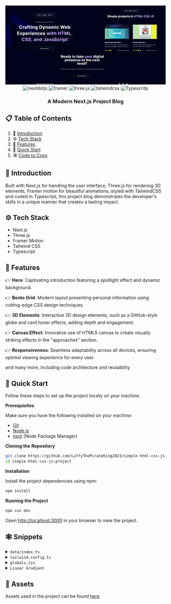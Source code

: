 <div align="center">
  <br />
      <img src="./public/readme.png" alt="Project Banner">
  <br />

  <div>
    <img src="https://img.shields.io/badge/-Next_JS-black?style=for-the-badge&logoColor=white&logo=nextdotjs&color=000000" alt="nextdotjs" />
    <img src="https://img.shields.io/badge/-Framer-black?style=for-the-badge&logoColor=white&logo=framer&color=0055FF" alt="framer" />
    <img src="https://img.shields.io/badge/-Three_JS-black?style=for-the-badge&logoColor=white&logo=threedotjs&color=000000" alt="three.js" />
    <img src="https://img.shields.io/badge/-Tailwind_CSS-black?style=for-the-badge&logoColor=white&logo=tailwindcss&color=06B6D4" alt="tailwindcss" />
    <img src="https://img.shields.io/badge/-TypeScript-black?style=for-the-badge&logo=typescript&logoColor=white&color=3178C6" alt="Typescritp" />
  </div>

  <h3 align="center">A Modern Next.js Project Blog</h3>

</div>

## 📋 <a name="table">Table of Contents</a>

1. 🤖 [Introduction](#introduction)
2. ⚙️ [Tech Stack](#tech-stack)
3. 🔋 [Features](#features)
4. 🤸 [Quick Start](#quick-start)
5. 🕸️ [Code to Copy](#snippets)


## <a name="introduction">🤖 Introduction</a>

Built with Next.js for handling the user interface, Three.js for rendering 3D elements, Framer motion for beautiful animations, styled with TailwindCSS and coded in Typescript, this project blog demonstrates the developer's skills in a unique manner that creates a lasting impact.


## <a name="tech-stack">⚙️ Tech Stack</a>

- Next.js
- Three.js
- Framer Motion
- Tailwind CSS
- Typescript

## <a name="features">🔋 Features</a>

👉 **Hero**: Captivating introduction featuring a spotlight effect and dynamic background.

👉 **Bento Grid**: Modern layout presenting personal information using cutting-edge CSS design techniques.

👉 **3D Elements**:  Interactive 3D design elements, such as a GitHub-style globe and card hover effects, adding depth and engagement.

👉 **Canvas Effect**: Innovative use of HTML5 canvas to create visually striking effects in the "approaches" section.

👉 **Responsiveness**: Seamless adaptability across all devices, ensuring optimal viewing experience for every user.

and many more, including code architecture and reusability 

## <a name="quick-start">🤸 Quick Start</a>

Follow these steps to set up the project locally on your machine.

**Prerequisites**

Make sure you have the following installed on your machine:

- [Git](https://git-scm.com/)
- [Node.js](https://nodejs.org/en)
- [npm](https://www.npmjs.com/) (Node Package Manager)

**Cloning the Repository**

```bash
git clone https://github.com/LuffyThePirateKing2023/simple-html-css-js-project.git
cd simple-html-css-js-project
```

**Installation**

Install the project dependencies using npm:

```bash
npm install
```

**Running the Project**

```bash
npm run dev
```

Open [http://localhost:3000](http://localhost:3000) in your browser to view the project.

## <a name="snippets">🕸️ Snippets</a>

<details>
<summary><code>data/index.ts</code></summary>

```typescript

export const navItems = [
  { name: "Home", link:"#home"},
  { name: "Projects", link: "#projects" },
  { name: "Contact", link: "#contact" },
];

export const projects = [
  {
    id: 1,
    title: "Simple Age Calculator",
    des: "Discover your age in an instant with our sleek age calculator. Simply input your birthdate and see your current age appear magically!",
    img: "/p1.png",
    iconLists: ["/html.svg", "/css.svg", "/js.svg"],
    link: "https://luffythepirateking2023.github.io/HTML-CSS-Js-projects/age-calculator/",
  },

   {
    id: 2,
    title: "Anime Generator",
    des: "Explore endless anime characters with our HTML, CSS, and JavaScript-powered generator, fueled by an API. Discover unique styles and personalities with every click!",
    img: "/p2.png",
    iconLists: ["/html.svg", "/css.svg", "/js.svg", "/api.svg"],
    link: "https://luffythepirateking2023.github.io/HTML-CSS-Js-projects/anime-generator/",
  },
  
     {
    id: 3,
    title: "Basic Calculator",
    des: "Perform quick calculations with our basic calculator built using HTML, CSS, and JavaScript. Simple, fast, and efficient for everyday math needs",
    img: "/p3.png",
    iconLists: ["/html.svg", "/css.svg", "/js.svg"],
    link: "https://luffythepirateking2023.github.io/HTML-CSS-Js-projects/basic-calculator/",
  },

  {
    id: 4,
    title: "BMI Calculator",
    des: "Calculate your Body Mass Index (BMI) effortlessly with our tool built using HTML, CSS, and JavaScript. Enter your height and weight to instantly see your BMI and health category.",
    img: "/p4.png",
    iconLists: ["/html.svg", "/css.svg", "/js.svg"],
    link: "https://luffythepirateking2023.github.io/HTML-CSS-Js-projects/bmi-caclulator/",
  },

 {
    id: 5,
    title: "Real-time Currency Converter",
    des: "Convert currencies in real-time instantly with our converter built using HTML, CSS, and JavaScript. Enter amounts and select currencies to get real-time exchange rates and conversions",
    img: "/p5.png",
    iconLists: ["/html.svg", "/css.svg", "/js.svg", "/api.svg"],
    link: "https://luffythepirateking2023.github.io/HTML-CSS-Js-projects/currency-converter/",
  },

   {
    id: 6,
    title: "Digital Clock",
    des: "Stay on time with our digital clock built using HTML, CSS, and JavaScript. Displaying the current time with precision, it updates every second for real-time accuracy.",
    img: "/p6.png",
    iconLists: ["/html.svg", "/css.svg", "/js.svg"],
    link: "https://luffythepirateking2023.github.io/HTML-CSS-Js-projects/digital-clock/",
  },

  {
    id: 7,
    title: "Englich Dictionary",
    des: "Enhance your vocabulary with our English dictionary app, built using HTML, CSS, JavaScript, and a dictionary API. Get real-time definitions, synonyms, and usage examples with every search.",
    img: "/p7.png",
    iconLists: ["/html.svg", "/css.svg", "/js.svg", "/api.svg"],
    link: "https://luffythepirateking2023.github.io/HTML-CSS-Js-projects/english-dictionary/",
  },

    {
    id: 8,
    title: "Dad-Joke Generator",
    des: "Brighten your day with our Dad Joke Generator, crafted using HTML, CSS, JavaScript, and a jokes API. Get a new hilarious dad joke with every click!",
    img: "/p8.png",
    iconLists: ["/html.svg", "/css.svg", "/js.svg", "/api.svg"],
    link: "https://luffythepirateking2023.github.io/HTML-CSS-Js-projects/joke-generator/",
  },

  {
    id: 9,
    title: "Loan Calculator",
    des: "Calculate loan payments effortlessly with our loan calculator built using HTML, CSS, and JavaScript. Enter loan details to see instant results on monthly payments and interest.",
    img: "/p9.png",
    iconLists: ["/html.svg", "/css.svg", "/js.svg"],
    link: "https://luffythepirateking2023.github.io/HTML-CSS-Js-projects/loan-calculator/",
  },

  {
    id: 10,
    title: "Note Application",
    des: "Organize your thoughts with our note app, built using HTML, CSS, and JavaScript. Create, edit, and delete notes easily to keep track of your tasks and ideas.",
    img: "/p10.png",
    iconLists: ["/html.svg", "/css.svg", "/js.svg"],
    link: "https://luffythepirateking2023.github.io/HTML-CSS-Js-projects/note-app/",
  },

  {
    id: 11,
    title: "Password Generator",
    des: "Create secure passwords with our regex password generator, built using HTML, CSS, and JavaScript. Customize your criteria and generate strong passwords instantly.",
    img: "/p11.png",
    iconLists: ["/html.svg", "/css.svg", "/js.svg", "/regex.svg"],
    link: "https://luffythepirateking2023.github.io/HTML-CSS-Js-projects/password-generator/",
  },

  {
    id: 12,
    title: "Random Color Generator",
    des: "Explore colors with our random color generator, built using HTML, CSS, and JavaScript. Discover new palettes and hues with every click.",
    img: "/p12.png",
    iconLists: ["/html.svg", "/css.svg", "/js.svg"],
    link: "https://luffythepirateking2023.github.io/HTML-CSS-Js-projects/random-color-generator/",
  },

  {
    id: 13,
    title: "Random Quote Generator",
    des: "Discover inspiration with our random quote generator. Using HTML, CSS, and JavaScript, it delivers insightful quotes with each click.",
    img: "/p13.png",
    iconLists: ["/html.svg", "/css.svg", "/js.svg", "/api.svg"],
    link: "https://luffythepirateking2023.github.io/HTML-CSS-Js-projects/random-quote-generator/",
  },

  {
    id: 14,
    title: "Recipe Book Generator",
    des: "Unlock culinary inspiration with our recipe book generator. Powered by HTML, CSS, and JavaScript, it offers a diverse selection of recipes with every click.",
    img: "/p14.png",
    iconLists: ["/html.svg", "/css.svg", "/js.svg", "/api.svg"],
    link: "https://luffythepirateking2023.github.io/HTML-CSS-Js-projects/recipe-book-generator/",
  },

  {
    id: 15,
    title: "Rock Paper Scissor game",
    des: "Challenge yourself with our rock-paper-scissors game. Enjoy the classic fun of choosing between rock, paper, or scissors, all built with HTML, CSS, and JavaScript.",
    img: "/p15.png",
    iconLists: ["/html.svg", "/css.svg", "/js.svg"],
    link: "https://luffythepirateking2023.github.io/HTML-CSS-Js-projects/rock-paper-scissor-game/",
  },
  
  {
    id: 16,
    title: "Roll a Dice Game",
    des: "Roll the dice and test your luck with our interactive dice game. Built using HTML, CSS, and JavaScript, it offers random outcomes and endless fun.",
    img: "/p16.png",
    iconLists: ["/html.svg", "/css.svg", "/js.svg"],
    link: "https://luffythepirateking2023.github.io/HTML-CSS-Js-projects/roll-a-dice-app/",
  },

  {
    id: 17,
    title: "Stopwatch Application",
    des: "Track time accurately with our stopwatch application. Built using HTML, CSS, and JavaScript, it provides precise timing and easy controls for various activities.",
    img: "/p17.png",
    iconLists: ["/html.svg", "/css.svg", "/js.svg"],
    link: "https://luffythepirateking2023.github.io/HTML-CSS-Js-projects/stopwatch-app/",
  },

  {
    id: 18,
    title: "Temperature Converter",
    des: "Convert temperatures seamlessly with our temperature converter. Using HTML, CSS, and JavaScript, it offers quick and accurate conversions between Celsius, Fahrenheit, and Kelvin.",
    img: "/p18.png",
    iconLists: ["/html.svg", "/css.svg", "/js.svg"],
    link: "https://luffythepirateking2023.github.io/HTML-CSS-Js-projects/temperature-converter/",
  },

  {
    id: 19,
    title: "Weight Converter",
    des: "Experience seamless weight conversions with our HTML, CSS, and JavaScript-powered weight converter. Instantly switch between units like pounds, kilograms, and more for quick and accurate results.",
    img: "/p19.png",
    iconLists: ["/html.svg", "/css.svg", "/js.svg"],
    link: "https://luffythepirateking2023.github.io/HTML-CSS-Js-projects/weight-converter/",
  },
  
  {
    id: 20,
    title: "Testimonial Slider",
    des: "Explore our interactive testimonial slider, crafted with HTML, CSS, and JavaScript. Easily navigate through customer testimonials for an engaging user experience.",
    img: "/p20.png",
    iconLists: ["/html.svg", "/css.svg", "/js.svg"],
    link: "https://luffythepirateking2023.github.io/HTML-CSS-Js-projects/testimonial-slider/",
  }

];

export const socialMedia = [
  {
    id: 1,
    img: "/git.svg",
    link:"https://github.com/LuffyThePirateKing2023"
  },
  {
    id: 2,
    img: "/twit.svg",
    link:"https://www.facebook.com/gmkevin.garciano"
  },
  {
    id: 3,
    img: "/link.svg",
    link:"https://www.linkedin.com/in/james-kevin-garciano-aba994286/"
  },
];

```

</details>

<details>
<summary><code>tailwind.config.ts</code></summary>

```ts
import type { Config } from "tailwindcss";

const svgToDataUri = require("mini-svg-data-uri");

const colors = require("tailwindcss/colors");
const {
  default: flattenColorPalette,
} = require("tailwindcss/lib/util/flattenColorPalette");

const config = {
  darkMode: ["class"],
  content: [
    "./pages/**/*.{ts,tsx}",
    "./components/**/*.{ts,tsx}",
    "./app/**/*.{ts,tsx}",
    "./src/**/*.{ts,tsx}",
    "./data/**/*.{ts,tsx}",
  ],
  prefix: "",
  theme: {
    container: {
      center: true,
      padding: "2rem",
      screens: {
        "2xl": "1400px",
      },
    },
    extend: {
      colors: {
        black: {
          DEFAULT: "#000",
          100: "#000319",
          200: "rgba(17, 25, 40, 0.75)",
          300: "rgba(255, 255, 255, 0.125)",
        },
        white: {
          DEFAULT: "#FFF",
          100: "#BEC1DD",
          200: "#C1C2D3",
        },
        blue: {
          "100": "#E4ECFF",
        },
        purple: "#CBACF9",
        border: "hsl(var(--border))",
        input: "hsl(var(--input))",
        ring: "hsl(var(--ring))",
        background: "hsl(var(--background))",
        foreground: "hsl(var(--foreground))",
        primary: {
          DEFAULT: "hsl(var(--primary))",
          foreground: "hsl(var(--primary-foreground))",
        },
        secondary: {
          DEFAULT: "hsl(var(--secondary))",
          foreground: "hsl(var(--secondary-foreground))",
        },
        destructive: {
          DEFAULT: "hsl(var(--destructive))",
          foreground: "hsl(var(--destructive-foreground))",
        },
        muted: {
          DEFAULT: "hsl(var(--muted))",
          foreground: "hsl(var(--muted-foreground))",
        },
        accent: {
          DEFAULT: "hsl(var(--accent))",
          foreground: "hsl(var(--accent-foreground))",
        },
        popover: {
          DEFAULT: "hsl(var(--popover))",
          foreground: "hsl(var(--popover-foreground))",
        },
        card: {
          DEFAULT: "hsl(var(--card))",
          foreground: "hsl(var(--card-foreground))",
        },
      },
      borderRadius: {
        lg: "var(--radius)",
        md: "calc(var(--radius) - 2px)",
        sm: "calc(var(--radius) - 4px)",
      },
      keyframes: {
        "accordion-down": {
          from: { height: "0" },
          to: { height: "var(--radix-accordion-content-height)" },
        },
        "accordion-up": {
          from: { height: "var(--radix-accordion-content-height)" },
          to: { height: "0" },
        },
        spotlight: {
          "0%": {
            opacity: "0",
            transform: "translate(-72%, -62%) scale(0.5)",
          },
          "100%": {
            opacity: "1",
            transform: "translate(-50%,-40%) scale(1)",
          },
        },
        shimmer: {
          from: {
            backgroundPosition: "0 0",
          },
          to: {
            backgroundPosition: "-200% 0",
          },
        },
        moveHorizontal: {
          "0%": {
            transform: "translateX(-50%) translateY(-10%)",
          },
          "50%": {
            transform: "translateX(50%) translateY(10%)",
          },
          "100%": {
            transform: "translateX(-50%) translateY(-10%)",
          },
        },
        moveInCircle: {
          "0%": {
            transform: "rotate(0deg)",
          },
          "50%": {
            transform: "rotate(180deg)",
          },
          "100%": {
            transform: "rotate(360deg)",
          },
        },
        moveVertical: {
          "0%": {
            transform: "translateY(-50%)",
          },
          "50%": {
            transform: "translateY(50%)",
          },
          "100%": {
            transform: "translateY(-50%)",
          },
        },
        scroll: {
          to: {
            transform: "translate(calc(-50% - 0.5rem))",
          },
        },
      },
      animation: {
        "accordion-down": "accordion-down 0.2s ease-out",
        "accordion-up": "accordion-up 0.2s ease-out",
        spotlight: "spotlight 2s ease .75s 1 forwards",
        shimmer: "shimmer 2s linear infinite",
        first: "moveVertical 30s ease infinite",
        second: "moveInCircle 20s reverse infinite",
        third: "moveInCircle 40s linear infinite",
        fourth: "moveHorizontal 40s ease infinite",
        fifth: "moveInCircle 20s ease infinite",
        scroll:
          "scroll var(--animation-duration, 40s) var(--animation-direction, forwards) linear infinite",
      },
    },
  },
  plugins: [
    require("tailwindcss-animate"),
    addVariablesForColors,
    function ({ matchUtilities, theme }: any) {
      matchUtilities(
        {
          "bg-grid": (value: any) => ({
            backgroundImage: `url("${svgToDataUri(
              `<svg xmlns="http://www.w3.org/2000/svg" viewBox="0 0 32 32" width="100" height="100" fill="none" stroke="${value}"><path d="M0 .5H31.5V32"/></svg>`
            )}")`,
          }),
          "bg-grid-small": (value: any) => ({
            backgroundImage: `url("${svgToDataUri(
              `<svg xmlns="http://www.w3.org/2000/svg" viewBox="0 0 32 32" width="8" height="8" fill="none" stroke="${value}"><path d="M0 .5H31.5V32"/></svg>`
            )}")`,
          }),
          "bg-dot": (value: any) => ({
            backgroundImage: `url("${svgToDataUri(
              `<svg xmlns="http://www.w3.org/2000/svg" viewBox="0 0 32 32" width="16" height="16" fill="none"><circle fill="${value}" id="pattern-circle" cx="10" cy="10" r="1.6257413380501518"></circle></svg>`
            )}")`,
          }),
        },
        { values: flattenColorPalette(theme("backgroundColor")), type: "color" }
      );
    },
  ],
} satisfies Config;

function addVariablesForColors({ addBase, theme }: any) {
  let allColors = flattenColorPalette(theme("colors"));
  let newVars = Object.fromEntries(
    Object.entries(allColors).map(([key, val]) => [`--${key}`, val])
  );

  addBase({
    ":root": newVars,
  });
}

export default config;
```

</details>

<details>
<summary><code>globals.css</code></summary>

```css
@tailwind base;
@tailwind components;
@tailwind utilities;

@layer base {
  :root {
    --background: 0 0% 100%;
    --foreground: 240 10% 3.9%;

    --card: 0 0% 100%;
    --card-foreground: 240 10% 3.9%;

    --popover: 0 0% 100%;
    --popover-foreground: 240 10% 3.9%;

    --primary: 240 5.9% 10%;
    --primary-foreground: 0 0% 98%;

    --secondary: 240 4.8% 95.9%;
    --secondary-foreground: 240 5.9% 10%;

    --muted: 240 4.8% 95.9%;
    --muted-foreground: 240 3.8% 46.1%;

    --accent: 240 4.8% 95.9%;
    --accent-foreground: 240 5.9% 10%;

    --destructive: 0 84.2% 60.2%;
    --destructive-foreground: 0 0% 98%;

    --border: 240 5.9% 90%;
    --input: 240 5.9% 90%;
    --ring: 240 10% 3.9%;

    --radius: 0.5rem;
  }

  .dark {
    --background: 240 10% 3.9%;
    --foreground: 0 0% 98%;

    --card: 240 10% 3.9%;
    --card-foreground: 0 0% 98%;

    --popover: 240 10% 3.9%;
    --popover-foreground: 0 0% 98%;

    --primary: 0 0% 98%;
    --primary-foreground: 240 5.9% 10%;

    --secondary: 240 3.7% 15.9%;
    --secondary-foreground: 0 0% 98%;

    --muted: 240 3.7% 15.9%;
    --muted-foreground: 240 5% 64.9%;

    --accent: 240 3.7% 15.9%;
    --accent-foreground: 0 0% 98%;

    --destructive: 0 62.8% 30.6%;
    --destructive-foreground: 0 0% 98%;

    --border: 240 3.7% 15.9%;
    --input: 240 3.7% 15.9%;
    --ring: 240 4.9% 83.9%;
  }
}

@layer base {
  * {
    @apply border-border !scroll-smooth;
  }
  body {
    @apply bg-background text-foreground;
  }
  button {
    @apply active:outline-none;
  }
}

@layer utilities {
  .heading {
    @apply font-bold text-4xl md:text-5xl text-center;
  }

  .black-gradient {
    background: linear-gradient(90deg, #161a31 0%, #06091f 100%);
  }
}
```

</details>


<details>
<summary><code>Linear Gradient</code></summary>

```js
style={{
        //   add these two
        //   you can generate the color from here https://cssgradient.io/
        background: "rgb(4,7,29)",
        backgroundColor:
          "linear-gradient(90deg, rgba(4,7,29,1) 0%, rgba(12,14,35,1) 100%)",
      }}
```
</details>


## <a name="links">🔗 Assets</a>

Assets used in the project can be found [here](https://drive.google.com/file/d/1ZmtiMilUYTp1wkiXWMFX6AUk-msE981-/view?usp=sharing)

